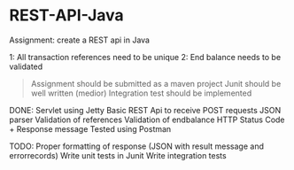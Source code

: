 # REST-API-Java
Assignment: create a REST api in Java

1: All transaction references need to be unique
2: End balance needs to be validated

> Assignment should be submitted as a maven project
> Junit should be well written
> (medior) Integration test should be implemented

DONE:
Servlet using Jetty
Basic REST Api to receive POST requests
JSON parser
Validation of references
Validation of endbalance
HTTP Status Code + Response message
Tested using Postman

TODO:
Proper formatting of response (JSON with result message and errorrecords)
Write unit tests in Junit
Write integration tests
